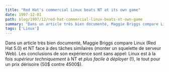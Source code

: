 ```yaml
---
title: "Red Hat's commercial Linux beats NT at its own game"
date: 1997-12-01
path: blog/1997/12/red-hat-commercial-linux-beats-nt-own-game
summary: "Dans un article très bien documenté, Maggie Briggs compare Linux (Red Hat 5.0) et NT face à des tâches similaires (monter un squelette de serveur Web)."
tags: ['Linux']
---
```


<P>
Dans un article très bien documenté, Maggie Briggs compare Linux (Red
Hat 5.0) et NT face à des tâches similaires (monter un squelette de
serveur Web). Les conclusions de son expérience sont sans appel: Linux
est à la fois <EM>supérieur techniquement</EM> à NT et <EM>plus facile à
déployer</EM> (!), le tout pour un prix dérisoire (50$ contre 4500$).
</P>


